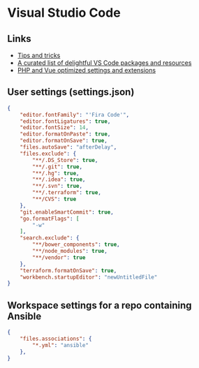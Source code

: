 # Visual Studio Code

## Links

* [Tips and tricks](https://github.com/Microsoft/vscode-tips-and-tricks)
* [A curated list of delightful VS Code packages and resources](https://github.com/viatsko/awesome-vscode)
* [PHP and Vue optimized settings and extensions](http://calebporzio.com/my-vs-code-setup-2/)

## User settings (settings.json)

```json
{
    "editor.fontFamily": "'Fira Code'",
    "editor.fontLigatures": true,
    "editor.fontSize": 14,
    "editor.formatOnPaste": true,
    "editor.formatOnSave": true,
    "files.autoSave": "afterDelay",
    "files.exclude": {
        "**/.DS_Store": true,
        "**/.git": true,
        "**/.hg": true,
        "**/.idea": true,
        "**/.svn": true,
        "**/.terraform": true,
        "**/CVS": true
    },
    "git.enableSmartCommit": true,
    "go.formatFlags": [
        "-w"
    ],
    "search.exclude": {
        "**/bower_components": true,
        "**/node_modules": true,
        "**/vendor": true
    },
    "terraform.formatOnSave": true,
    "workbench.startupEditor": "newUntitledFile"
}
```

## Workspace settings for a repo containing Ansible

```json
{
    "files.associations": {
        "*.yml": "ansible"
    },
}
```